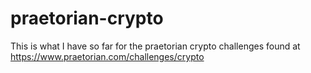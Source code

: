 # praetorian-crypto
This is what I have so far for the praetorian crypto challenges found at https://www.praetorian.com/challenges/crypto
